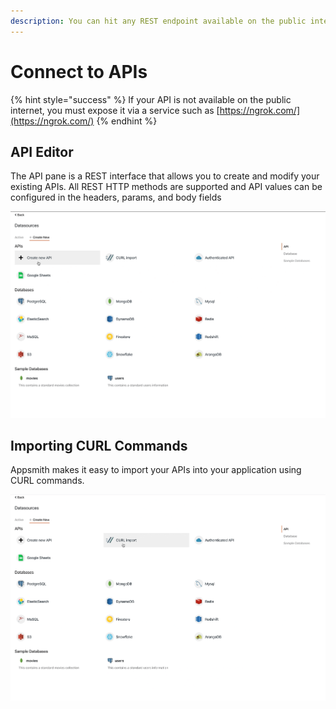 ```yaml
---
description: You can hit any REST endpoint available on the public internet
---
```


# Connect to APIs

{% hint style="success" %}
If your API is not available on the public internet, you must expose it via a service such as [https://ngrok.com/](https://ngrok.com/)
{% endhint %}

## API Editor

The API pane is a REST interface that allows you to create and modify your existing APIs. All REST HTTP methods are supported and API values can be configured in the headers, params, and body fields

![](../../../.gitbook/assets/create-api%20%281%29.gif)

## Importing CURL Commands

Appsmith makes it easy to import your APIs into your application using CURL commands.

![](../../../.gitbook/assets/import-curl%20%281%29.gif)

